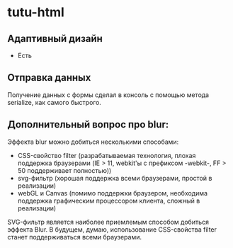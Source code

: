 # tutu-html

## Адаптивный дизайн
- Есть

## Отправка данных

Получение данных с формы сделал в консоль с помощью метода serialize, как самого быстрого.

## Дополнительный вопрос про blur:

Эффекта blur можно добиться несколькими способами:

- CSS-свойство filter (разрабатываемая технология, плохая поддержка браузерами (IE > 11, webkit'ы с префиксом -webkit-, FF > 50 поддерживает полностью))
- svg-фильтр (хорошая поддержка всеми браузерами, простой в реализации)
- webGL и Canvas (помимо поддержки браузером, необходима поддержка графическим процессором клиента, сложный в реализации)

SVG-фильтр является наиболее приемлемым способом добиться эффекта Blur. В будущем, думаю, использование CSS-свойства filter станет поддерживаться всеми браузерами.